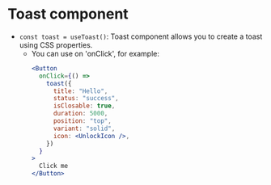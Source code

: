 # Toast component

- `const toast = useToast()`: Toast component allows you to create a toast using CSS properties.
  - You can use on 'onClick', for example:
    ```jsx
    <Button
      onClick={() =>
        toast({
          title: "Hello",
          status: "success",
          isClosable: true,
          duration: 5000,
          position: "top",
          variant: "solid",
          icon: <UnlockIcon />,
        })
      }
    >
      Click me
    </Button>
    ```
